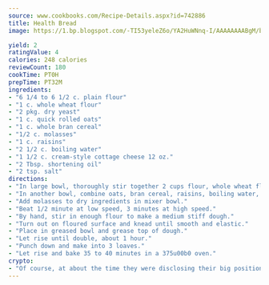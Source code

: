 ```yaml
---
source: www.cookbooks.com/Recipe-Details.aspx?id=742886
title: Health Bread
image: https://1.bp.blogspot.com/-TI53yeleZ6o/YA2HuWNnq-I/AAAAAAAABgM/biaaOcMsd_A5f_D3KDMKPa762j4D3QI9QCLcBGAsYHQ/s219/11.png

yield: 2
ratingValue: 4
calories: 248 calories
reviewCount: 180
cookTime: PT0H
prepTime: PT32M
ingredients:
- "6 1/4 to 6 1/2 c. plain flour"
- "1 c. whole wheat flour"
- "2 pkg. dry yeast"
- "1 c. quick rolled oats"
- "1 c. whole bran cereal"
- "1/2 c. molasses"
- "1 c. raisins"
- "2 1/2 c. boiling water"
- "1 1/2 c. cream-style cottage cheese 12 oz."
- "2 Tbsp. shortening oil"
- "2 tsp. salt"
directions:
- "In large bowl, thoroughly stir together 2 cups flour, whole wheat flour and yeast."
- "In another bowl, combine oats, bran cereal, raisins, boiling water, cottage cheese, oil and salt. Stir mixture constantly until oil is mixed in."
- "Add molasses to dry ingredients in mixer bowl."
- "Beat 1/2 minute at low speed, 3 minutes at high speed."
- "By hand, stir in enough flour to make a medium stiff dough."
- "Turn out on floured surface and knead until smooth and elastic."
- "Place in greased bowl and grease top of dough."
- "Let rise until double, about 1 hour."
- "Punch down and make into 3 loaves."
- "Let rise and bake 35 to 40 minutes in a 375u00b0 oven."
crypto:
- "Of course, at about the time they were disclosing their big position, Bitcoin started to crash."
---
```

